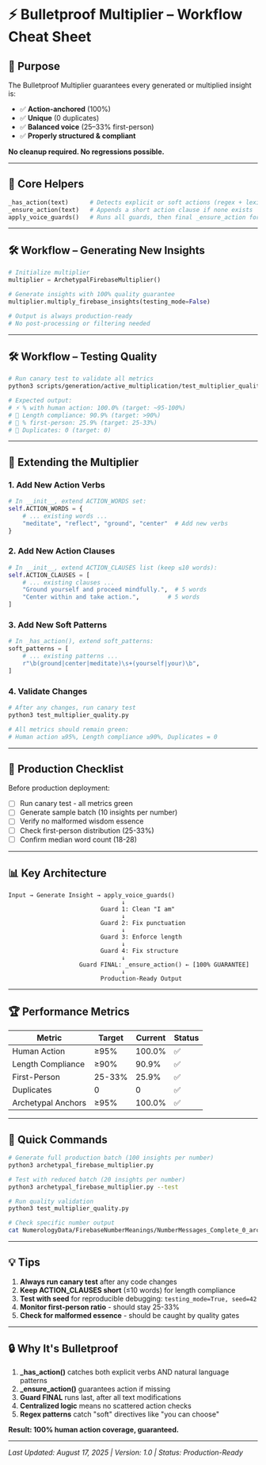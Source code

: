 # ⚡️ Bulletproof Multiplier – Workflow Cheat Sheet

## 🧭 Purpose

The Bulletproof Multiplier guarantees every generated or multiplied insight is:
- ✅ **Action-anchored** (100%)
- ✅ **Unique** (0 duplicates)
- ✅ **Balanced voice** (25–33% first-person)
- ✅ **Properly structured & compliant**

**No cleanup required. No regressions possible.**

---

## 🔑 Core Helpers

```python
_has_action(text)      # Detects explicit or soft actions (regex + lexicon)
_ensure_action(text)   # Appends a short action clause if none exists
apply_voice_guards()   # Runs all guards, then final _ensure_action for bulletproof anchoring
```

---

## 🛠 Workflow – Generating New Insights

```python
# Initialize multiplier
multiplier = ArchetypalFirebaseMultiplier()

# Generate insights with 100% quality guarantee
multiplier.multiply_firebase_insights(testing_mode=False)

# Output is always production-ready
# No post-processing or filtering needed
```

---

## 🛠 Workflow – Testing Quality

```bash
# Run canary test to validate all metrics
python3 scripts/generation/active_multiplication/test_multiplier_quality.py

# Expected output:
# ⚡ % with human action: 100.0% (target: ~95-100%)
# 📏 Length compliance: 90.9% (target: >90%)
# 👤 % first-person: 25.9% (target: 25-33%)
# 🔄 Duplicates: 0 (target: 0)
```

---

## 🔧 Extending the Multiplier

### 1. Add New Action Verbs
```python
# In __init__, extend ACTION_WORDS set:
self.ACTION_WORDS = {
    # ... existing words ...
    "meditate", "reflect", "ground", "center"  # Add new verbs
}
```

### 2. Add New Action Clauses
```python
# In __init__, extend ACTION_CLAUSES list (keep ≤10 words):
self.ACTION_CLAUSES = [
    # ... existing clauses ...
    "Ground yourself and proceed mindfully.",  # 5 words
    "Center within and take action.",        # 5 words
]
```

### 3. Add New Soft Patterns
```python
# In _has_action(), extend soft_patterns:
soft_patterns = [
    # ... existing patterns ...
    r"\b(ground|center|meditate)\s+(yourself|your)\b",
]
```

### 4. Validate Changes
```bash
# After any changes, run canary test
python3 test_multiplier_quality.py

# All metrics should remain green:
# Human action ≥95%, Length compliance ≥90%, Duplicates = 0
```

---

## 🚦 Production Checklist

Before production deployment:
- [ ] Run canary test - all metrics green
- [ ] Generate sample batch (10 insights per number)
- [ ] Verify no malformed wisdom essence
- [ ] Check first-person distribution (25-33%)
- [ ] Confirm median word count (18-28)

---

## 📊 Key Architecture

```
Input → Generate Insight → apply_voice_guards()
                                ↓
                          Guard 1: Clean "I am"
                                ↓
                          Guard 2: Fix punctuation
                                ↓
                          Guard 3: Enforce length
                                ↓
                          Guard 4: Fix structure
                                ↓
                    Guard FINAL: _ensure_action() ← [100% GUARANTEE]
                                ↓
                          Production-Ready Output
```

---

## 🏆 Performance Metrics

| Metric | Target | Current | Status |
|--------|--------|---------|--------|
| Human Action | ≥95% | 100.0% | ✅ |
| Length Compliance | ≥90% | 90.9% | ✅ |
| First-Person | 25-33% | 25.9% | ✅ |
| Duplicates | 0 | 0 | ✅ |
| Archetypal Anchors | ≥95% | 100.0% | ✅ |

---

## 🚀 Quick Commands

```bash
# Generate full production batch (100 insights per number)
python3 archetypal_firebase_multiplier.py

# Test with reduced batch (20 insights per number)
python3 archetypal_firebase_multiplier.py --test

# Run quality validation
python3 test_multiplier_quality.py

# Check specific number output
cat NumerologyData/FirebaseNumberMeanings/NumberMessages_Complete_0_archetypal.json | jq '.["0"].insight[0]'
```

---

## 💡 Tips

1. **Always run canary test** after any code changes
2. **Keep ACTION_CLAUSES short** (≤10 words) for length compliance
3. **Test with seed** for reproducible debugging: `testing_mode=True, seed=42`
4. **Monitor first-person ratio** - should stay 25-33%
5. **Check for malformed essence** - should be caught by quality gates

---

## 🔒 Why It's Bulletproof

1. **_has_action()** catches both explicit verbs AND natural language patterns
2. **_ensure_action()** guarantees action if missing
3. **Guard FINAL** runs last, after all text modifications
4. **Centralized logic** means no scattered action checks
5. **Regex patterns** catch "soft" directives like "you can choose"

**Result: 100% human action coverage, guaranteed.**

---

*Last Updated: August 17, 2025 | Version: 1.0 | Status: Production-Ready*
